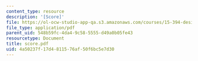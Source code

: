 ```yaml
---
content_type: resource
description: '[Score]'
file: https://ol-ocw-studio-app-qa.s3.amazonaws.com/courses/15-394-designing-and-leading-the-entrepreneurial-organization-spring-2003/4a50237f17d4811576af50f6bc5e7d30_score.pdf
file_type: application/pdf
parent_uid: 548b59fc-4da4-9c58-5555-d49a0b05fe43
resourcetype: Document
title: score.pdf
uid: 4a50237f-17d4-8115-76af-50f6bc5e7d30
---
```

